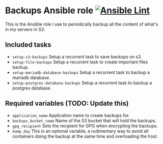 # Backups Ansible role [![Ansible Lint](https://github.com/namelivia/ansible-backups/actions/workflows/ansible-lint.yml/badge.svg)](https://github.com/namelivia/ansible-backups/actions/workflows/ansible-lint.yml)

This is the Ansible role I use to periodically backup all the content of what's in my servers in S3.

## Included tasks
 - `setup-s3-backups` Setup a recurrent task to save backups on s3.
 - `setup-file-backups` Setup a recurrent task to create important files backup.
 - `setup-mariadb-database-backups` Setup a recurrent task to backup a mariadb database.
 - `setup-postgres-database-backups` Setup a recurrent task to backup a postgres database.

## Required variables (TODO: Update this)

 - `application_name` Application name to create backups for.
 - `backups_bucket_name` Name of the S3 bucket that will hold the backups.
 - `gpg_recipient` Sets the recipient for GPG when encrypting the backups.
 - `dump_day` This is an optional variable, a rudimentary way to avoid all containers doing the backup at the same time and overloading the host.
